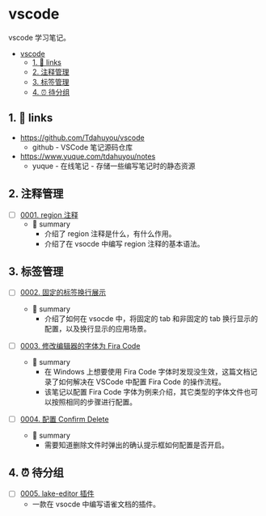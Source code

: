 # vscode

vscode 学习笔记。

<!-- region:toc -->
- [vscode](#vscode)
  - [1. 🔗 links](#1--links)
  - [2. 注释管理](#2-注释管理)
  - [3. 标签管理](#3-标签管理)
  - [4. ⏰ 待分组](#4--待分组)
<!-- endregion:toc -->

## 1. 🔗 links

- https://github.com/Tdahuyou/vscode
  - github - VSCode 笔记源码仓库
- https://www.yuque.com/tdahuyou/notes
  - yuque - 在线笔记 - 存储一些编写笔记时的静态资源

## 2. 注释管理

- [ ] [0001. region 注释](https://github.com/Tdahuyou/vscode/tree/main/0001.%20region%20%E6%B3%A8%E9%87%8A/README.md) <!-- [locale](./0001.%20region%20%E6%B3%A8%E9%87%8A/README.md) -->  
  - 📝 summary
    - 介绍了 region 注释是什么，有什么作用。
    - 介绍了在 vsocde 中编写 region 注释的基本语法。
  

## 3. 标签管理

- [ ] [0002. 固定的标签换行展示](https://github.com/Tdahuyou/vscode/tree/main/0002.%20%E5%9B%BA%E5%AE%9A%E7%9A%84%E6%A0%87%E7%AD%BE%E6%8D%A2%E8%A1%8C%E5%B1%95%E7%A4%BA/README.md) <!-- [locale](./0002.%20%E5%9B%BA%E5%AE%9A%E7%9A%84%E6%A0%87%E7%AD%BE%E6%8D%A2%E8%A1%8C%E5%B1%95%E7%A4%BA/README.md) -->  
  - 📝 summary
    - 介绍了如何在 vsocde 中，将固定的 tab 和非固定的 tab 换行显示的配置，以及换行显示的应用场景。
  

- [ ] [0003. 修改编辑器的字体为 Fira Code](https://github.com/Tdahuyou/vscode/tree/main/0003.%20%E4%BF%AE%E6%94%B9%E7%BC%96%E8%BE%91%E5%99%A8%E7%9A%84%E5%AD%97%E4%BD%93%E4%B8%BA%20Fira%20Code/README.md) <!-- [locale](./0003.%20%E4%BF%AE%E6%94%B9%E7%BC%96%E8%BE%91%E5%99%A8%E7%9A%84%E5%AD%97%E4%BD%93%E4%B8%BA%20Fira%20Code/README.md) -->  
  - 📝 summary
    - 在 Windows 上想要使用 Fira Code 字体时发现没生效，这篇文档记录了如何解决在 VSCode 中配置 Fira Code 的操作流程。
    - 该笔记以配置 Fira Code 字体为例来介绍，其它类型的字体文件也可以按照相同的步骤进行配置。
  

- [ ] [0004. 配置 Confirm Delete](https://github.com/Tdahuyou/vscode/tree/main/0004.%20%E9%85%8D%E7%BD%AE%20Confirm%20Delete/README.md) <!-- [locale](./0004.%20%E9%85%8D%E7%BD%AE%20Confirm%20Delete/README.md) -->  
  - 📝 summary
    - 需要知道删除文件时弹出的确认提示框如何配置是否开启。
  

## 4. ⏰ 待分组

- [ ] [0005. lake-editor 插件](https://github.com/Tdahuyou/vscode/tree/main/0005.%20lake-editor%20%E6%8F%92%E4%BB%B6/README.md) <!-- [locale](./0005.%20lake-editor%20%E6%8F%92%E4%BB%B6/README.md) -->  
  - 一款在 vsocde 中编写语雀文档的插件。
  

